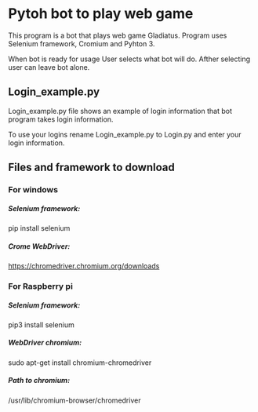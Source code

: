 # Pytoh bot to play web game
This program is a bot that plays web game Gladiatus. Program uses Selenium framework, Cromium and Pyhton 3. 

When bot is ready for usage User selects what bot will do. Afther selecting user can leave bot alone.


## Login_example.py 
Login_example.py file shows an example of login information that bot program takes login information.

To use your logins rename Login_example.py to Login.py and enter your login information.


## Files and framework to download
### For windows

##### Selenium framework:
pip install selenium

##### Crome WebDriver:
https://chromedriver.chromium.org/downloads


### For Raspberry pi

##### Selenium framework:
pip3 install selenium

##### WebDriver chromium:
sudo apt-get install chromium-chromedriver
##### Path to chromium:
/usr/lib/chromium-browser/chromedriver
